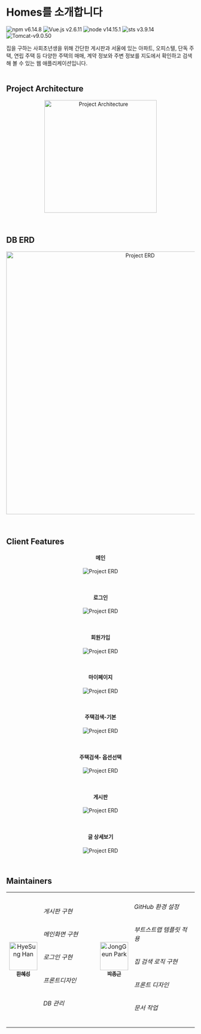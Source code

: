 

# Homes를 소개합니다
 <img src="https://img.shields.io/badge/npm-v6.14.8-blue" alt="npm v6.14.8">&nbsp;<img src="https://img.shields.io/badge/Vue.js-v2.6.11-orange" alt="Vue.js v2.6.11">&nbsp;<img src="https://img.shields.io/badge/node-v14.15.1-brightgreen" alt="node v14.15.1">&nbsp;<img src="https://img.shields.io/badge/STS-v3.9.14-yellow" alt="sts v3.9.14">&nbsp;<img src="https://img.shields.io/badge/Tomcat-v9.0.50-purple" alt="Tomcat-v9.0.50">


집을 구하는 사회초년생을 위해 간단한 게시판과 서울에 있는 아파트, 오피스텔, 단독 주택, 연립 주택 등 다양한 주택의 매매, 계약 정보와 주변 정보를 지도에서 확인하고 검색해 볼 수 있는 웹 애플리케이션입니다.
<br><br>

<h2 id="project-architecture"> Project Architecture</h2>
<p align="center">
<img src="https://user-images.githubusercontent.com/55704603/145153840-00473105-b9bd-4d20-8396-93e5240ce6f3.png" alt="Project Architecture" width="300">
</p>
<br>
<h2 id="features">DB ERD</h2>
<p align="center">
<img src="https://user-images.githubusercontent.com/55704603/145154209-a7d05eea-0034-4ceb-9b24-90ca5fa8e611.png" alt="Project ERD" width="700">
</p>
<br>

<h2 id="features">Client Features</h2>

<h4 align="center">메인</h4>
<p align="center">
<img src="https://user-images.githubusercontent.com/55704603/145155624-22db3548-6e25-44a5-802a-8183853445df.png" alt="Project ERD">
</p>
<br>
<h4 align="center">로그인</h4>
<p align="center">
<img src="https://user-images.githubusercontent.com/55704603/145155281-e2560a1f-70d3-4606-ac88-40868b9cf077.png" alt="Project ERD">
</p>
<br>

<h4 align="center">회원가입</h4>
<p align="center">
<img src="https://user-images.githubusercontent.com/55704603/145155761-16284410-9cd2-40b9-a5bf-abd98b40416a.png" alt="Project ERD">
</p>
<br>

<h4 align="center">마이페이지</h4>
<p align="center">
<img src="https://user-images.githubusercontent.com/55704603/145155866-770ebe86-ae44-4719-8c23-97af60dec50d.png" alt="Project ERD">
</p>
<br>

<h4 align="center">주택검색-기본</h4>
<p align="center">
<img src="https://user-images.githubusercontent.com/55704603/145155909-23fc82f7-67d3-4b8d-906a-4388f84706f1.png" alt="Project ERD">
</p>
<br>

<h4 align="center">주택검색- 옵션선택</h4>
<p align="center">
<img src="https://user-images.githubusercontent.com/55704603/145155945-76367864-d3e8-4fec-8701-b4f460c4d74a.png" alt="Project ERD">
</p>
<br>

<h4 align="center">게시판</h4>
<p align="center">
<img src="https://user-images.githubusercontent.com/55704603/145155982-e253dfb2-1836-4fbc-99f5-665ffb1f5b28.png" alt="Project ERD">
</p>
<br>

<h4 align="center">글 상세보기</h4>
<p align="center">
<img src="https://user-images.githubusercontent.com/55704603/145156008-3529d2b8-d3c5-4e05-8db5-c8e3cfa60ef4.png" alt="Project ERD">
</p>
<br>

<h2 id="maintainers">Maintainers</h2>
<table align="center">
    <tr>
        <td align="center">
            <a href="https://github.com/Hyesung-Han">
                <img src="https://user-images.githubusercontent.com/55704603/145158354-acecadc9-a195-4630-a278-78d888b43c88.jpg" width="75px;" alt="HyeSung Han"/><br />
                <sub><b>한혜성</b></sub>
            </a>
        </td>
        <td width="300">
         <h6>게시판 구현</h6>
         <h6>메인화면 구현</h6>
         <h6>로그인 구현</h6>
         <h6>프론트디자인</h6>
         <h6>DB 관리</h6>
        </td>
      <td align="center">
            <a href="https://github.com/jokbalkiller">
                <img src="https://user-images.githubusercontent.com/55704603/145157136-99499dee-ca13-497a-91a5-4f531caa70bc.jpg" width="75px;" alt="JongGeun Park"/><br />
                <sub><b>박종근</b></sub>
            </a>
        </td>
        <td width="300">
         <h6>GitHub 환경 설정</h6>
         <h6>부트스트랩 템플릿 적용</h6>
         <h6>집 검색 로직 구현</h6>
         <h6>프론트 디자인</h6>
         <h6>문서 작업</h6>
        </td>
    </tr>
</table>


